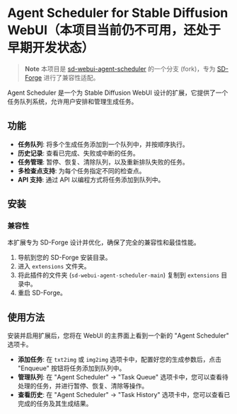 # Agent Scheduler for Stable Diffusion WebUI（本项目当前仍不可用，还处于早期开发状态）

> **Note**
> 本项目是 [sd-webui-agent-scheduler](https://github.com/SipherAGI/sd-webui-agent-scheduler.git) 的一个分支 (fork)，专为 [SD-Forge](https://github.com/lllyasviel/stable-diffusion-webui-forge) 进行了兼容性适配。

Agent Scheduler 是一个为 Stable Diffusion WebUI 设计的扩展，它提供了一个任务队列系统，允许用户安排和管理生成任务。

## 功能

-   **任务队列**: 将多个生成任务添加到一个队列中，并按顺序执行。
-   **历史记录**: 查看已完成、失败或中断的任务。
-   **任务管理**: 暂停、恢复、清除队列，以及重新排队失败的任务。
-   **多检查点支持**: 为每个任务指定不同的检查点。
-   **API 支持**: 通过 API 以编程方式将任务添加到队列中。

## 安装

### 兼容性

本扩展专为 SD-Forge 设计并优化，确保了完全的兼容性和最佳性能。

1.  导航到您的 SD-Forge 安装目录。
2.  进入 `extensions` 文件夹。
3.  将此插件的文件夹 (`sd-webui-agent-scheduler-main`) 复制到 `extensions` 目录中。
4.  重启 SD-Forge。

## 使用方法

安装并启用扩展后，您将在 WebUI 的主界面上看到一个新的 "Agent Scheduler" 选项卡。

-   **添加任务**: 在 `txt2img` 或 `img2img` 选项卡中，配置好您的生成参数后，点击 "Enqueue" 按钮将任务添加到队列中。
-   **管理队列**: 在 "Agent Scheduler" -> "Task Queue" 选项卡中，您可以查看待处理的任务，并进行暂停、恢复、清除等操作。
-   **查看历史**: 在 "Agent Scheduler" -> "Task History" 选项卡中，您可以查看已完成的任务及其生成结果。
